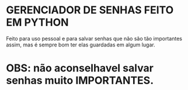 # GERENCIADOR DE SENHAS FEITO EM PYTHON
Feito para uso pessoal e para salvar senhas que não são tão importantes assim, mas é sempre bom ter elas guardadas em algum lugar.
# OBS: não aconselhavel salvar senhas muito IMPORTANTES.
